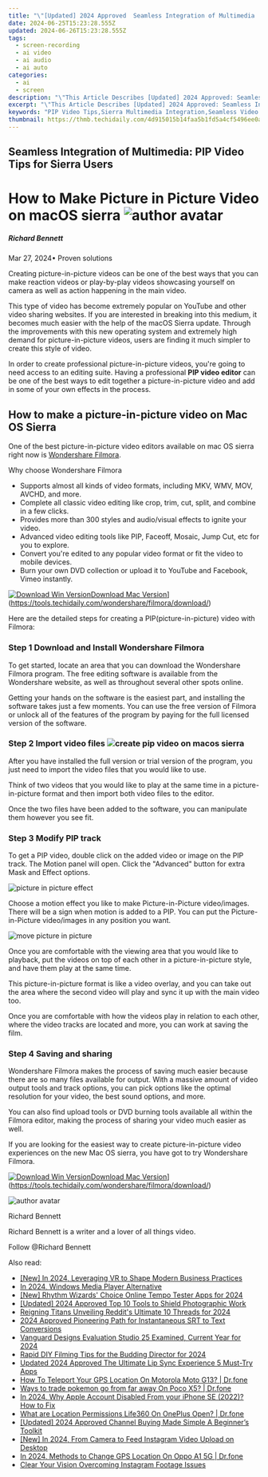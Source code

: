 ```yaml
---
title: "\"[Updated] 2024 Approved  Seamless Integration of Multimedia  PIP Video Tips for Sierra Users\""
date: 2024-06-25T15:23:28.555Z
updated: 2024-06-26T15:23:28.555Z
tags: 
  - screen-recording
  - ai video
  - ai audio
  - ai auto
categories: 
  - ai
  - screen
description: "\"This Article Describes [Updated] 2024 Approved: Seamless Integration of Multimedia: PIP Video Tips for Sierra Users\""
excerpt: "\"This Article Describes [Updated] 2024 Approved: Seamless Integration of Multimedia: PIP Video Tips for Sierra Users\""
keywords: "PIP Video Tips,Sierra Multimedia Integration,Seamless Video Editing,Multimedia Sierra Support,Streamlined PIP Usage,Integrating Multimedia Content,Video Tips for Sierra"
thumbnail: https://thmb.techidaily.com/4d915015b14faa5b1fd5a4cf5496ee0a4d386e84bd18007683e60195b160e324.jpg
---
```


## Seamless Integration of Multimedia: PIP Video Tips for Sierra Users

# How to Make Picture in Picture Video on macOS sierra ![author avatar](https://images.wondershare.com/filmora/article-images/richard-bennett.jpg)

##### Richard Bennett

 Mar 27, 2024• Proven solutions

Creating picture-in-picture videos can be one of the best ways that you can make reaction videos or play-by-play videos showcasing yourself on camera as well as action happening in the main video.

This type of video has become extremely popular on YouTube and other video sharing websites. If you are interested in breaking into this medium, it becomes much easier with the help of the macOS Sierra update. Through the improvements with this new operating system and extremely high demand for picture-in-picture videos, users are finding it much simpler to create this style of video.

In order to create professional picture-in-picture videos, you're going to need access to an editing suite. Having a professional **PIP video editor** can be one of the best ways to edit together a picture-in-picture video and add in some of your own effects in the process.

## How to make a picture-in-picture video on Mac OS Sierra

One of the best picture-in-picture video editors available on mac OS sierra right now is [Wondershare Filmora](https://tools.techidaily.com/wondershare/filmora/download/).

Why choose Wondershare Filmora

* Supports almost all kinds of video formats, including MKV, WMV, MOV, AVCHD, and more.
* Complete all classic video editing like crop, trim, cut, split, and combine in a few clicks.
* Provides more than 300 styles and audio/visual effects to ignite your video.
* Advanced video editing tools like PIP, Faceoff, Mosaic, Jump Cut, etc for you to explore.
* Convert you're edited to any popular video format or fit the video to mobile devices.
* Burn your own DVD collection or upload it to YouTube and Facebook, Vimeo instantly.

[![Download Win Version](https://images.wondershare.com/filmora/guide/download-btn-win.jpg)](https://tools.techidaily.com/wondershare/filmora/download/)[Download Mac Version](https://images.wondershare.com/filmora/guide/download-btn-mac.jpg)](https://tools.techidaily.com/wondershare/filmora/download/)

Here are the detailed steps for creating a PIP(picture-in-picture) video with Filmora:

### Step 1 Download and Install Wondershare Filmora

To get started, locate an area that you can download the Wondershare Filmora program. The free editing software is available from the Wondershare website, as well as throughout several other spots online.

Getting your hands on the software is the easiest part, and installing the software takes just a few moments. You can use the free version of Filmora or unlock all of the features of the program by paying for the full licensed version of the software.

### Step 2 Import video files ![create pip video on macos sierra](https://images.wondershare.com/filmora/active/picture-in-picture-steps.png)

After you have installed the full version or trial version of the program, you just need to import the video files that you would like to use.

Think of two videos that you would like to play at the same time in a picture-in-picture format and then import both video files to the editor.

Once the two files have been added to the software, you can manipulate them however you see fit.

### Step 3 Modify PIP track

To get a PIP video, double click on the added video or image on the PIP track. The Motion panel will open. Click the "Advanced" button for extra Mask and Effect options.

![picture in picture effect](https://images.wondershare.com/images/multimedia/video-editor/video-editor-picture-in-picture-editing.jpg)

Choose a motion effect you like to make Picture-in-Picture video/images. There will be a sign when motion is added to a PIP. You can put the Picture-in-Picture video/images in any position you want.

![move picture in picture](https://images.wondershare.com/topic/video-editing/move-pip.jpg)

Once you are comfortable with the viewing area that you would like to playback, put the videos on top of each other in a picture-in-picture style, and have them play at the same time.

This picture-in-picture format is like a video overlay, and you can take out the area where the second video will play and sync it up with the main video too.

Once you are comfortable with how the videos play in relation to each other, where the video tracks are located and more, you can work at saving the film.

### Step 4 Saving and sharing

Wondershare Filmora makes the process of saving much easier because there are so many files available for output. With a massive amount of video output tools and track options, you can pick options like the optimal resolution for your video, the best sound options, and more.

You can also find upload tools or DVD burning tools available all within the Filmora editor, making the process of sharing your video much easier as well.

If you are looking for the easiest way to create picture-in-picture video experiences on the new Mac OS sierra, you have got to try Wondershare Filmora.

[![Download Win Version](https://images.wondershare.com/filmora/guide/download-btn-win.jpg)](https://tools.techidaily.com/wondershare/filmora/download/)[Download Mac Version](https://images.wondershare.com/filmora/guide/download-btn-mac.jpg)](https://tools.techidaily.com/wondershare/filmora/download/)

![author avatar](https://images.wondershare.com/filmora/article-images/richard-bennett.jpg)

Richard Bennett

Richard Bennett is a writer and a lover of all things video.

Follow @Richard Bennett


<ins class="adsbygoogle"
     style="display:block"
     data-ad-format="autorelaxed"
     data-ad-client="ca-pub-7571918770474297"
     data-ad-slot="1223367746"></ins>



<ins class="adsbygoogle"
     style="display:block"
     data-ad-client="ca-pub-7571918770474297"
     data-ad-slot="8358498916"
     data-ad-format="auto"
     data-full-width-responsive="true"></ins>


<span class="atpl-alsoreadstyle">Also read:</span>
<div><ul>
<li><a href="https://fox-links.techidaily.com/new-in-2024-leveraging-vr-to-shape-modern-business-practices/"><u>[New] In 2024, Leveraging VR to Shape Modern Business Practices</u></a></li>
<li><a href="https://fox-links.techidaily.com/in-2024-windows-media-player-alternative/"><u>In 2024, Windows Media Player Alternative</u></a></li>
<li><a href="https://fox-links.techidaily.com/new-rhythm-wizards-choice-online-tempo-tester-apps-for-2024/"><u>[New] Rhythm Wizards' Choice  Online Tempo Tester Apps for 2024</u></a></li>
<li><a href="https://fox-links.techidaily.com/updated-2024-approved-top-10-tools-to-shield-photographic-work/"><u>[Updated] 2024 Approved  Top 10 Tools to Shield Photographic Work</u></a></li>
<li><a href="https://fox-links.techidaily.com/reigning-titans-unveiling-reddits-ultimate-10-threads-for-2024/"><u>Reigning Titans  Unveiling Reddit's Ultimate 10 Threads for 2024</u></a></li>
<li><a href="https://fox-links.techidaily.com/2024-approved-pioneering-path-for-instantaneous-srt-to-text-conversions/"><u>2024 Approved  Pioneering Path for Instantaneous SRT to Text Conversions</u></a></li>
<li><a href="https://fox-links.techidaily.com/vanguard-designs-evaluation-studio-25-examined-current-year-for-2024/"><u>Vanguard Designs Evaluation  Studio 25 Examined, Current Year for 2024</u></a></li>
<li><a href="https://fox-links.techidaily.com/rapid-diy-filming-tips-for-the-budding-director-for-2024/"><u>Rapid DIY Filming Tips for the Budding Director for 2024</u></a></li>
<li><a href="https://ai-video-apps.techidaily.com/updated-2024-approved-the-ultimate-lip-sync-experience-5-must-try-apps/"><u>Updated 2024 Approved The Ultimate Lip Sync Experience 5 Must-Try Apps</u></a></li>
<li><a href="https://change-location.techidaily.com/how-to-teleport-your-gps-location-on-motorola-moto-g13-drfone-by-drfone-virtual-android/"><u>How To Teleport Your GPS Location On Motorola Moto G13? | Dr.fone</u></a></li>
<li><a href="https://pokemon-go-android.techidaily.com/ways-to-trade-pokemon-go-from-far-away-on-poco-x5-drfone-by-drfone-virtual-android/"><u>Ways to trade pokemon go from far away On Poco X5? | Dr.fone</u></a></li>
<li><a href="https://apple-account.techidaily.com/in-2024-why-apple-account-disabled-from-your-iphone-se-2022-how-to-fix-by-drfone-ios/"><u>In 2024, Why Apple Account Disabled From your iPhone SE (2022)? How to Fix</u></a></li>
<li><a href="https://fake-location.techidaily.com/what-are-location-permissions-life360-on-oneplus-open-drfone-by-drfone-virtual-android/"><u>What are Location Permissions Life360 On OnePlus Open? | Dr.fone</u></a></li>
<li><a href="https://facebook-video-footage.techidaily.com/updated-2024-approved-channel-buying-made-simple-a-beginners-toolkit/"><u>[Updated] 2024 Approved  Channel Buying Made Simple  A Beginner’s Toolkit</u></a></li>
<li><a href="https://instagram-video-files.techidaily.com/new-in-2024-from-camera-to-feed-instagram-video-upload-on-desktop/"><u>[New] In 2024, From Camera to Feed  Instagram Video Upload on Desktop</u></a></li>
<li><a href="https://phone-solutions.techidaily.com/in-2024-methods-to-change-gps-location-on-oppo-a1-5g-drfone-by-drfone-virtual-android/"><u>In 2024, Methods to Change GPS Location On Oppo A1 5G | Dr.fone</u></a></li>
<li><a href="https://instagram-videos.techidaily.com/clear-your-vision-overcoming-instagram-footage-issues/"><u>Clear Your Vision  Overcoming Instagram Footage Issues</u></a></li>
</ul></div>
